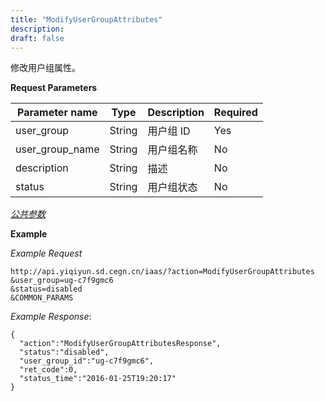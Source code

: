 ```yaml
---
title: "ModifyUserGroupAttributes"
description: 
draft: false
---
```




修改用户组属性。

**Request Parameters**

| Parameter name | Type | Description | Required |
| --- | --- | --- | --- |
| user_group | String | 用户组 ID | Yes |
| user_group_name | String | 用户组名称 | No |
| description | String | 描述 | No |
| status | String | 用户组状态 | No |

[_公共参数_](../../../parameters/)

**Example**

_Example Request_

```
http://api.yiqiyun.sd.cegn.cn/iaas/?action=ModifyUserGroupAttributes
&user_group=ug-c7f9gmc6
&status=disabled
&COMMON_PARAMS
```

_Example Response_:

```
{
  "action":"ModifyUserGroupAttributesResponse",
  "status":"disabled",
  "user_group_id":"ug-c7f9gmc6",
  "ret_code":0,
  "status_time":"2016-01-25T19:20:17"
}
```
